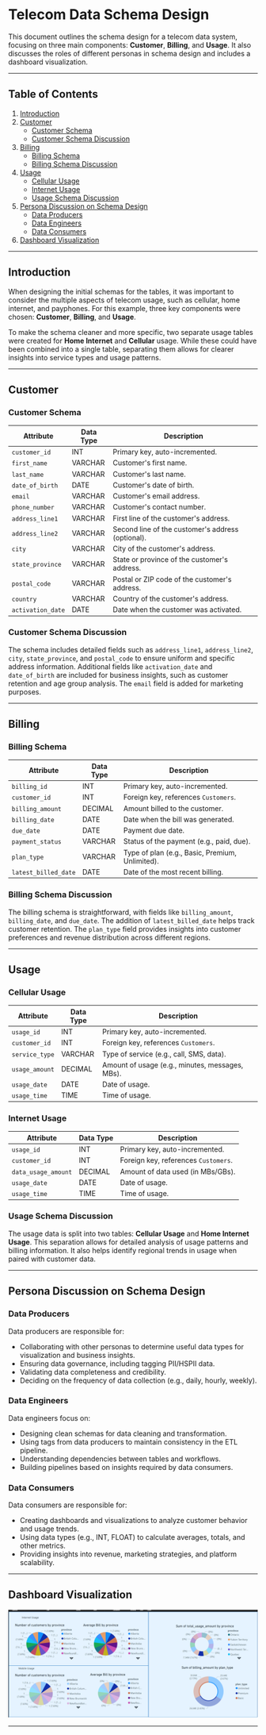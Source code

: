 # **Telecom Data Schema Design**

This document outlines the schema design for a telecom data system, focusing on three main components: **Customer**, **Billing**, and **Usage**. It also discusses the roles of different personas in schema design and includes a dashboard visualization.

---

## **Table of Contents**

1. [Introduction](#introduction)
2. [Customer](#customer)
   - [Customer Schema](#customer-schema)
   - [Customer Schema Discussion](#customer-schema-discussion)
3. [Billing](#billing)
   - [Billing Schema](#billing-schema)
   - [Billing Schema Discussion](#billing-schema-discussion)
4. [Usage](#usage)
   - [Cellular Usage](#cellular-usage)
   - [Internet Usage](#internet-usage)
   - [Usage Schema Discussion](#usage-schema-discussion)
5. [Persona Discussion on Schema Design](#persona-discussion-on-schema-design)
   - [Data Producers](#data-producers)
   - [Data Engineers](#data-engineers)
   - [Data Consumers](#data-consumers)
6. [Dashboard Visualization](#dashboard-visualization)

---

## **Introduction**

When designing the initial schemas for the tables, it was important to consider the multiple aspects of telecom usage, such as cellular, home internet, and payphones. For this example, three key components were chosen: **Customer**, **Billing**, and **Usage**.

To make the schema cleaner and more specific, two separate usage tables were created for **Home Internet** and **Cellular** usage. While these could have been combined into a single table, separating them allows for clearer insights into service types and usage patterns.

---

## **Customer**

### **Customer Schema**

| Attribute         | Data Type | Description                                       |
| ----------------- | --------- | ------------------------------------------------- |
| `customer_id`     | INT       | Primary key, auto-incremented.                    |
| `first_name`      | VARCHAR   | Customer's first name.                            |
| `last_name`       | VARCHAR   | Customer's last name.                             |
| `date_of_birth`   | DATE      | Customer's date of birth.                         |
| `email`           | VARCHAR   | Customer's email address.                         |
| `phone_number`    | VARCHAR   | Customer's contact number.                        |
| `address_line1`   | VARCHAR   | First line of the customer's address.             |
| `address_line2`   | VARCHAR   | Second line of the customer's address (optional). |
| `city`            | VARCHAR   | City of the customer's address.                   |
| `state_province`  | VARCHAR   | State or province of the customer's address.      |
| `postal_code`     | VARCHAR   | Postal or ZIP code of the customer's address.     |
| `country`         | VARCHAR   | Country of the customer's address.                |
| `activation_date` | DATE      | Date when the customer was activated.             |

### **Customer Schema Discussion**

The schema includes detailed fields such as `address_line1`, `address_line2`, `city`, `state_province`, and `postal_code` to ensure uniform and specific address information. Additional fields like `activation_date` and `date_of_birth` are included for business insights, such as customer retention and age group analysis. The `email` field is added for marketing purposes.

---

## **Billing**

### **Billing Schema**

| Attribute            | Data Type | Description                                     |
| -------------------- | --------- | ----------------------------------------------- |
| `billing_id`         | INT       | Primary key, auto-incremented.                  |
| `customer_id`        | INT       | Foreign key, references `Customers`.            |
| `billing_amount`     | DECIMAL   | Amount billed to the customer.                  |
| `billing_date`       | DATE      | Date when the bill was generated.               |
| `due_date`           | DATE      | Payment due date.                               |
| `payment_status`     | VARCHAR   | Status of the payment (e.g., paid, due).        |
| `plan_type`          | VARCHAR   | Type of plan (e.g., Basic, Premium, Unlimited). |
| `latest_billed_date` | DATE      | Date of the most recent billing.                |

### **Billing Schema Discussion**

The billing schema is straightforward, with fields like `billing_amount`, `billing_date`, and `due_date`. The addition of `latest_billed_date` helps track customer retention. The `plan_type` field provides insights into customer preferences and revenue distribution across different regions.

---

## **Usage**

### **Cellular Usage**

| Attribute      | Data Type | Description                                     |
| -------------- | --------- | ----------------------------------------------- |
| `usage_id`     | INT       | Primary key, auto-incremented.                  |
| `customer_id`  | INT       | Foreign key, references `Customers`.            |
| `service_type` | VARCHAR   | Type of service (e.g., call, SMS, data).        |
| `usage_amount` | DECIMAL   | Amount of usage (e.g., minutes, messages, MBs). |
| `usage_date`   | DATE      | Date of usage.                                  |
| `usage_time`   | TIME      | Time of usage.                                  |

### **Internet Usage**

| Attribute           | Data Type | Description                          |
| ------------------- | --------- | ------------------------------------ |
| `usage_id`          | INT       | Primary key, auto-incremented.       |
| `customer_id`       | INT       | Foreign key, references `Customers`. |
| `data_usage_amount` | DECIMAL   | Amount of data used (in MBs/GBs).    |
| `usage_date`        | DATE      | Date of usage.                       |
| `usage_time`        | TIME      | Time of usage.                       |

### **Usage Schema Discussion**

The usage data is split into two tables: **Cellular Usage** and **Home Internet Usage**. This separation allows for detailed analysis of usage patterns and billing information. It also helps identify regional trends in usage when paired with customer data.

---

## **Persona Discussion on Schema Design**

### **Data Producers**

Data producers are responsible for:

- Collaborating with other personas to determine useful data types for visualization and business insights.
- Ensuring data governance, including tagging PII/HSPII data.
- Validating data completeness and credibility.
- Deciding on the frequency of data collection (e.g., daily, hourly, weekly).

### **Data Engineers**

Data engineers focus on:

- Designing clean schemas for data cleaning and transformation.
- Using tags from data producers to maintain consistency in the ETL pipeline.
- Understanding dependencies between tables and workflows.
- Building pipelines based on insights required by data consumers.

### **Data Consumers**

Data consumers are responsible for:

- Creating dashboards and visualizations to analyze customer behavior and usage trends.
- Using data types (e.g., INT, FLOAT) to calculate averages, totals, and other metrics.
- Providing insights into revenue, marketing strategies, and platform scalability.

---

## **Dashboard Visualization**

![Telecom Visuals](visuals/telecom_visuals.png)

---
